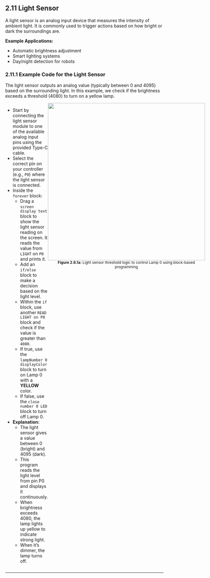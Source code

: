 ## 2.11 Light Sensor

A light sensor is an analog input device that measures the intensity of ambient light. It is commonly used to trigger actions based on how bright or dark the surroundings are.

**Example Applications:**
- Automatic brightness adjustment
- Smart lighting systems
- Day/night detection for robots

### 2.11.1 Example Code for the Light Sensor

The light sensor outputs an analog value (typically between 0 and 4095) based on the surrounding light. In this example, we check if the brightness exceeds a threshold (4080) to turn on a yellow lamp.

<div style="display: flex; align-items: flex-start; justify-content: space-between;"> 
  <div style="flex: 1;">
    <ul>
      <li>Start by connecting the light sensor module to one of the available analog input pins using the provided Type-C cable.</li>
      <li>Select the correct pin on your controller (e.g., <code>P0</code>) where the light sensor is connected.</li>
      <li>Inside the <code>forever</code> block:
        <ul>
          <li>Drag a <code>screen display text</code> block to show the light sensor reading on the screen. It reads the value from <code>LIGHT</code> on <code>P0</code> and prints it.</li>
          <li>Add an <code>if/else</code> block to make a decision based on the light level.</li>
          <li>Within the <code>if</code> block, use another <code>READ LIGHT on P0</code> block and check if the value is greater than <code>4080</code>.</li>
          <li>If true, use the <code>lampNumber 0 displayColor</code> block to turn on Lamp 0 with a <b>YELLOW</b> color.</li>
          <li>If false, use the <code>close number 0 LED</code> block to turn off Lamp 0.</li>
        </ul>
      </li>
      <li><b>Explanation:</b>
        <ul>
          <li>The light sensor gives a value between 0 (bright) and 4095 (dark).</li>
          <li>This program reads the light level from pin P0 and displays it continuously.</li>
          <li>When brightness exceeds 4080, the lamp lights up yellow to indicate strong light.</li>
          <li>When it’s dimmer, the lamp turns off.</li>
        </ul>
      </li>
    </ul>
  </div>
  <div style="flex: 1; text-align: center;">
    <img src="/content/manual/images/25.png" width="500"/>
    <div><sub><b>Figure 2.6.1a:</b> Light sensor threshold logic to control Lamp 0 using block-based programming</sub></div>
  </div>
</div>

---
